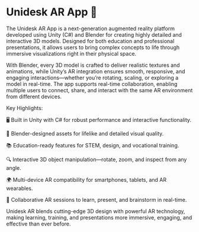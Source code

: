 # Unidesk AR App 🚀
The Unidesk AR App is a next-generation augmented reality platform developed using Unity (C#) and Blender for creating highly detailed and interactive 3D models. Designed for both education and professional presentations, it allows users to bring complex concepts to life through immersive visualizations right in their physical space.

With Blender, every 3D model is crafted to deliver realistic textures and animations, while Unity’s AR integration ensures smooth, responsive, and engaging interactions—whether you’re rotating, scaling, or exploring a model in real-time. The app supports real-time collaboration, enabling multiple users to connect, share, and interact with the same AR environment from different devices.

Key Highlights:

🖥 Built in Unity with C# for robust performance and interactive functionality.

🎨 Blender-designed assets for lifelike and detailed visual quality.

📚 Education-ready features for STEM, design, and vocational training.

🔍 Interactive 3D object manipulation—rotate, zoom, and inspect from any angle.

🌍 Multi-device AR compatibility for smartphones, tablets, and AR wearables.

🤝 Collaborative AR sessions to learn, present, and brainstorm in real-time.

Unidesk AR blends cutting-edge 3D design with powerful AR technology, making learning, training, and presentations more immersive, engaging, and effective than ever before.
